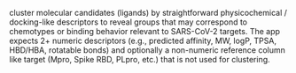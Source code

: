 cluster molecular candidates (ligands) by straightforward physicochemical / docking-like descriptors to reveal groups that may correspond to chemotypes or binding behavior relevant to SARS-CoV-2 targets. The app expects 2+ numeric descriptors (e.g., predicted affinity, MW, logP, TPSA, HBD/HBA, rotatable bonds) and optionally a non-numeric reference column like target (Mpro, Spike RBD, PLpro, etc.) that is not used for clustering.
